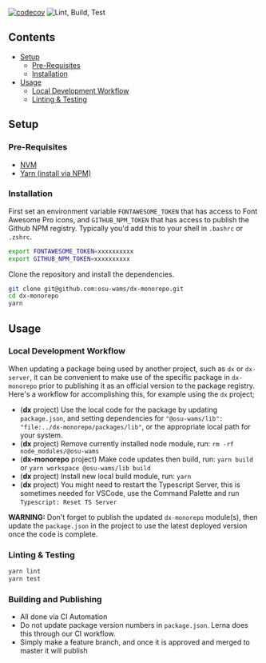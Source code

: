 [![codecov](https://codecov.io/gh/osu-wams/dx-monorepo/branch/master/graph/badge.svg)](https://codecov.io/gh/osu-wams/dx-monorepo)
![Lint, Build, Test](https://github.com/osu-wams/dx-monorepo/workflows/Lint,%20Build,%20Test/badge.svg)

## Contents

- [Setup](#setup)
  - [Pre-Requisites](#pre-requisites)
  - [Installation](#installation)
- [Usage](#usage)
  - [Local Development Workflow](#local-development-workflow)
  - [Linting &amp; Testing](#linting-amp-testing)

## Setup

### Pre-Requisites

- [NVM](https://github.com/nvm-sh/nvm#installation-and-update)
- [Yarn (install via NPM)](https://yarnpkg.com/en/docs/install#alternatives-stable)

### Installation

First set an environment variable `FONTAWESOME_TOKEN` that has access to Font Awesome Pro icons, and `GITHUB_NPM_TOKEN` that has access to publish the Github NPM registry. Typically you'd add this to your shell in `.bashrc` or `.zshrc`.

```bash
export FONTAWESOME_TOKEN=xxxxxxxxxx
export GITHUB_NPM_TOKEN=xxxxxxxxxx
```

Clone the repository and install the dependencies.

```bash
git clone git@github.com:osu-wams/dx-monorepo.git
cd dx-monorepo
yarn
```

## Usage

### Local Development Workflow

When updating a package being used by another project, such as `dx` or `dx-server`, it can be convenient to make use of the specific package in `dx-monorepo` prior
to publishing it as an official version to the package registry. Here's a workflow for accomplishing this, for example using the `dx` project;

- (**dx** project) Use the local code for the package by updating `package.json`, and setting dependencies for `"@osu-wams/lib": "file:../dx-monorepo/packages/lib"`, or the appropriate local path for your system.
- (**dx** project) Remove currently installed node module, run: `rm -rf node_modules/@osu-wams`
- (**dx-monorepo** project) Make code updates then build, run: `yarn build` or `yarn workspace @osu-wams/lib build`
- (**dx** project) Install new local build module, run: `yarn`
- (**dx** project) You might need to restart the Typescript Server, this is sometimes needed for VSCode, use the Command Palette and run `Typescript: Reset TS Server`

**WARNING:** Don't forget to publish the updated `dx-monorepo` module(s), then update the `package.json` in the project to use the latest deployed version once the code is complete.

### Linting & Testing

```bash
yarn lint
yarn test
```

### Building and Publishing

- All done via CI Automation
- Do not update package version numbers in `package.json`. Lerna does this through our CI workflow.
- Simply make a feature branch, and once it is approved and merged to master it will publish
